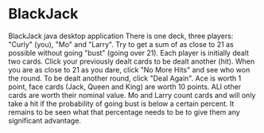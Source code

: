 # BlackJack
BlackJack java desktop application
There is one deck, three players: "Curly" (you), "Mo" and "Larry". Try to get a sum of as close to 21 as possible without going
"bust" (going over 21). Each player is initially dealt two cards. Click your previously dealt cards to be dealt another (hit). When
you are as close to 21 as you dare, click "No More Hits" and see who won the round. To be dealt another round, click "Deal Again". 
Ace is worth 1 point, face cards (Jack, Queen and King) are worth 10 points. ALl other cards are worth their nominal value. Mo and
Larry count cards and will only take a hit if the probability of going bust is below a certain percent. It remains to be seen what 
that percentage needs to be to give them any significant advantage.
